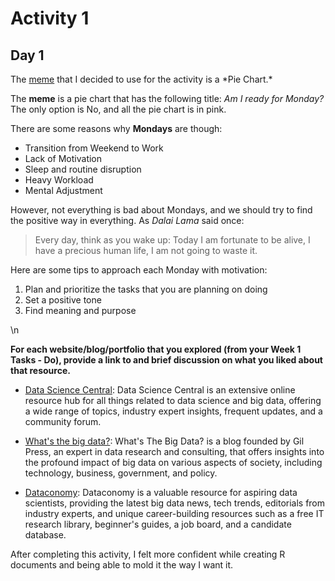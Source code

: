 
# Activity 1
## Day 1

The [meme](https://bouncymustard.com/wp-content/uploads/2020/10/8-funny-work-memes.jpg) that I decided to use for the activity is a \*Pie Chart.\*


The **meme** is a pie chart that has the following title: *Am I ready for Monday?* The only option is No, and all the pie chart is in pink. 

There are some reasons why **Mondays** are though:

+ Transition from Weekend to Work
+ Lack of Motivation
+ Sleep and routine disruption
+ Heavy Workload
+ Mental Adjustment

However, not everything is bad about Mondays, and we should try to find the positive way in everything. As *Dalai Lama* said once: 

> Every day, think as you wake up: Today I am fortunate to be alive, I have a precious human life, I am not going to waste it.

Here are some tips to approach each Monday with motivation: 

1. Plan and prioritize the tasks that you are planning on doing 
2. Set a positive tone
3. Find meaning and purpose



\n

**For each website/blog/portfolio that you explored (from your Week 1 Tasks - Do), provide a link to and brief discussion on what you liked about that resource.**

+ [Data Science Central](https://www.datasciencecentral.com/): Data Science Central is an extensive online resource hub for all things related to data science and big data, offering a wide range of topics, industry expert insights, frequent updates, and a community forum.

+ [What's the big data?](https://www.smartdatacollective.com/): What's The Big Data? is a blog founded by Gil Press, an expert in data research and consulting, that offers insights into the profound impact of big data on various aspects of society, including technology, business, government, and policy.

+ [Dataconomy](http://dataconomy.com/): Dataconomy is a valuable resource for aspiring data scientists, providing the latest big data news, tech trends, editorials from industry experts, and unique career-building resources such as a free IT research library, beginner's guides, a job board, and a candidate database.


After completing this activity, I felt more confident while creating R documents and being able to mold it the way I want it.
